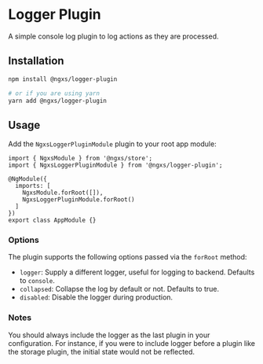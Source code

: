 # Logger Plugin
A simple console log plugin to log actions as they are processed.

## Installation
```bash
npm install @ngxs/logger-plugin

# or if you are using yarn
yarn add @ngxs/logger-plugin
```

## Usage
Add the `NgxsLoggerPluginModule` plugin to your root app module:

```TS
import { NgxsModule } from '@ngxs/store';
import { NgxsLoggerPluginModule } from '@ngxs/logger-plugin';

@NgModule({
  imports: [
    NgxsModule.forRoot([]),
    NgxsLoggerPluginModule.forRoot()
  ]
})
export class AppModule {}
```

### Options
The plugin supports the following options passed via the `forRoot` method:

- `logger`: Supply a different logger, useful for logging to backend. Defaults to `console`.
- `collapsed`: Collapse the log by default or not. Defaults to true.
- `disabled`: Disable the logger during production.

### Notes
You should always include the logger as the last plugin in your configuration.
For instance, if you were to include logger before a plugin like the storage
plugin, the initial state would not be reflected.
